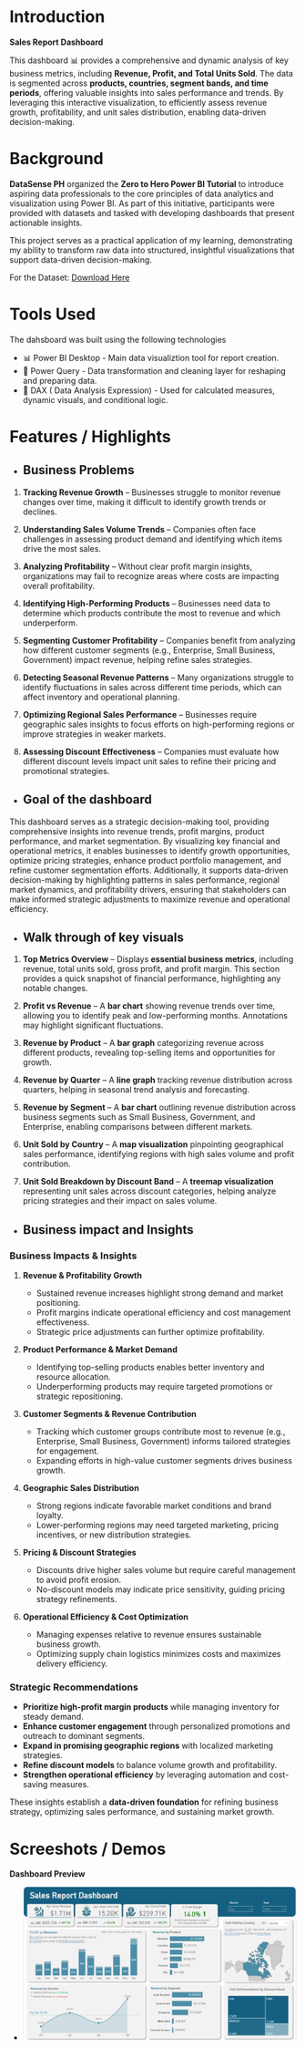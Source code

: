 # Introduction
**Sales Report Dashboard**  

This dashboard 📊 provides a comprehensive and dynamic analysis of key business metrics, including **Revenue, Profit, and Total Units Sold**. The data is segmented across **products, countries, segment bands, and time periods**, offering valuable insights into sales performance and trends. By leveraging this interactive visualization, to efficiently assess revenue growth, profitability, and unit sales distribution, enabling data-driven decision-making.  


# Background

 **DataSense PH** organized the **Zero to Hero Power BI Tutorial** to introduce aspiring data professionals to the core principles of data analytics and visualization using Power BI. As part of this initiative, participants were provided with datasets and tasked with developing dashboards that present actionable insights.  

This project serves as a practical application of my learning, demonstrating my ability to transform raw data into structured, insightful visualizations that support data-driven decision-making.  

For the Dataset: [Download Here](https://github.com/lderames/Sales-Report-Dashboard/blob/main/Financial%20Dataset%20(Mar%202025).xlsx)
 
# Tools Used

The dahsboard was built using the following technologies

- 📊 Power BI Desktop - Main data visualiztion tool for report creation.
- 📁 Power Query - Data transformation and cleaning layer for reshaping and preparing data.
- 🧠 DAX ( Data Analysis Expression) - Used for calculated measures, dynamic visuals, and conditional logic.


# Features / Highlights

- ## Business Problems


1. **Tracking Revenue Growth** – Businesses struggle to monitor revenue changes over time, making it difficult to identify growth trends or declines.

2. **Understanding Sales Volume Trends** – Companies often face challenges in assessing product demand and identifying which items drive the most sales.

3. **Analyzing Profitability** – Without clear profit margin insights, organizations may fail to recognize areas where costs are impacting overall profitability.

4. **Identifying High-Performing Products** – Businesses need data to determine which products contribute the most to revenue and which underperform.

5. **Segmenting Customer Profitability** – Companies benefit from analyzing how different customer segments (e.g., Enterprise, Small Business, Government) impact revenue, helping refine sales strategies.

6. **Detecting Seasonal Revenue Patterns** – Many organizations struggle to identify fluctuations in sales across different time periods, which can affect inventory and operational planning.

7. **Optimizing Regional Sales Performance** – Businesses require geographic sales insights to focus efforts on high-performing regions or improve strategies in weaker markets.

8. **Assessing Discount Effectiveness** – Companies must evaluate how different discount levels impact unit sales to refine their pricing and promotional strategies.


- ## Goal of the dashboard

This dashboard serves as a strategic decision-making tool, providing comprehensive insights into revenue trends, profit margins, product performance, and market segmentation. By visualizing key financial and operational metrics, it enables businesses to identify growth opportunities, optimize pricing strategies, enhance product portfolio management, and refine customer segmentation efforts. Additionally, it supports data-driven decision-making by highlighting patterns in sales performance, regional market dynamics, and profitability drivers, ensuring that stakeholders can make informed strategic adjustments to maximize revenue and operational efficiency.


- ## Walk through of key visuals


1. **Top Metrics Overview** – Displays **essential business metrics**, including revenue, total units sold, gross profit, and profit margin. This section provides a quick snapshot of financial performance, highlighting any notable changes.

2. **Profit vs Revenue** – A **bar chart** showing revenue trends over time, allowing you to identify peak and low-performing months. Annotations may highlight significant fluctuations.

3. **Revenue by Product** – A **bar graph** categorizing revenue across different products, revealing top-selling items and opportunities for growth.

4. **Revenue by Quarter** – A **line graph** tracking revenue distribution across quarters, helping in seasonal trend analysis and forecasting.

5. **Revenue by Segment** – A **bar chart** outlining revenue distribution across business segments such as Small Business, Government, and Enterprise, enabling comparisons between different markets.

6. **Unit Sold by Country** – A **map visualization** pinpointing geographical sales performance, identifying regions with high sales volume and profit contribution.

7. **Unit Sold Breakdown by Discount Band** – A **treemap visualization** representing unit sales across discount categories, helping analyze pricing strategies and their impact on sales volume.


- ## Business impact and Insights


### **Business Impacts & Insights**  

1. **Revenue & Profitability Growth**  
   - Sustained revenue increases highlight strong demand and market positioning.  
   - Profit margins indicate operational efficiency and cost management effectiveness.  
   - Strategic price adjustments can further optimize profitability.  

2. **Product Performance & Market Demand**  
   - Identifying top-selling products enables better inventory and resource allocation.  
   - Underperforming products may require targeted promotions or strategic repositioning.  

3. **Customer Segments & Revenue Contribution**  
   - Tracking which customer groups contribute most to revenue (e.g., Enterprise, Small Business, Government) informs tailored strategies for engagement.  
   - Expanding efforts in high-value customer segments drives business growth.  

4. **Geographic Sales Distribution**  
   - Strong regions indicate favorable market conditions and brand loyalty.  
   - Lower-performing regions may need targeted marketing, pricing incentives, or new distribution strategies.  

5. **Pricing & Discount Strategies**  
   - Discounts drive higher sales volume but require careful management to avoid profit erosion.  
   - No-discount models may indicate price sensitivity, guiding pricing strategy refinements.  

6. **Operational Efficiency & Cost Optimization**  
   - Managing expenses relative to revenue ensures sustainable business growth.  
   - Optimizing supply chain logistics minimizes costs and maximizes delivery efficiency.  

### **Strategic Recommendations**  
- **Prioritize high-profit margin products** while managing inventory for steady demand.  
- **Enhance customer engagement** through personalized promotions and outreach to dominant segments.  
- **Expand in promising geographic regions** with localized marketing strategies.  
- **Refine discount models** to balance volume growth and profitability.  
- **Strengthen operational efficiency** by leveraging automation and cost-saving measures.  

These insights establish a **data-driven foundation** for refining business strategy, optimizing sales performance, and sustaining market growth. 

# Screeshots / Demos
  **Dashboard Preview** 
 - ![Alt text)](https://github.com/lderames/Sales-Report-Dashboard/blob/main/Project1.png)
